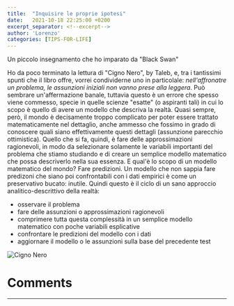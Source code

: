 ```yaml
---
title:  "Inquisire le proprie ipotesi"
date:   2021-10-18 22:25:00 +0200
excerpt_separator: <!--excerpt-->
author: 'Lorenzo'
categories: [TIPS-FOR-LIFE]
---
```

Un piccolo insegnamento che ho imparato da "Black Swan"
<!--excerpt-->

Ho da poco terminato la lettura di "Cigno Nero", by Taleb, e, tra i tantissimi spunti che il libro offre, vorrei condividerne uno in particolale: *nell'affronatre un problema, le assunzioni iniziali non vanno prese alla leggera*.
Può sembrare un'affermazione banale, tuttavia questo è un errore che spesso viene commesso, specie in quelle scienze "esatte" (o aspiranti tali) in cui lo scopo è quello di avere un modello che descriva la realtà.
Quasi sempre, però, il mondo è decisamente troppo complicato per poter essere trattato matematicamente nel dettaglio, anche ammesso che fossimo in grado di conoscere quali siano effettivamente questi dettagli (assunzione parecchio ottimistica). Quello che si fa, quindi, è fare delle approssimazioni ragionevoli, in modo da selezionare solamente le variabili importanti del problema che stiamo studiando e di creare un semplice modello matematico che possa descriverlo nella sua essenza. E qual'è lo scopo di un modello matematico del mondo? Fare predizioni. Un modello che non sappia fare predizoni che siano poi confrontabili con i dati empirici è come un preservativo bucato: inutile.
Quindi questo è il ciclo di un sano approccio analitico-descrittivo della realtà:
+ osservare il problema
+ fare delle assunzioni o approssimazioni ragionevoli
+ comprimere tutta questa complessità in un semplice modello matematico con poche variabili esplicative
+ confrontare le predizioni del modello con i dati
+ aggiornare il modello o le assunzioni sulla base del precedente test

![Cigno Nero](https://images-na.ssl-images-amazon.com/images/I/511ggezsKbS.jpg)


<!--Please add your comments below

Use the following template:
# Copy from the next line
### username
---
# until here

-->
# Comments
---
